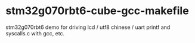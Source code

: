 # stm32g070rbt6-cube-gcc-makefile
stm32g070rbt6 demo for driving lcd / utf8 chinese / uart printf and syscalls.c with gcc, etc.
